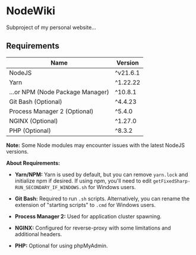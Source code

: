 # NodeWiki

Subproject of my personal website…

## Requirements

|                Name               |    Version    |
| --------------------------------- | ------------- |
| NodeJS                            | ^v21.6.1      |
| Yarn                              | ^1.22.22      |
| …or NPM (Node Package Manager)    | ^10.8.1       |
| Git Bash (Optional)               | ^4.4.23       |
| Process Manager 2 (Optional)      | ^5.4.0        |
| NGINX (Optional)                  | ^1.27.0       |
| PHP (Optional)                    | ^8.3.2        |

**Note:** Some Node modules may encounter issues with the latest NodeJS versions.

**About Requirements:**

- **Yarn/NPM:** Yarn is used by default, but you can remove `yarn.lock` and initialize npm if desired. If using npm, you'll need to edit `getFixedSharp-RUN_SECONDARY_IF_WINDOWS.sh` for Windows users.

- **Git Bash:** Required to run `.sh` scripts. Alternatively, you can rename the extension of "starting scripts" to `.cmd` for Windows users.

- **Process Manager 2:** Used for application cluster spawning.

- **NGINX:** Configured for reverse-proxy with some limitations and additional headers.

- **PHP:** Optional for using phpMyAdmin.
